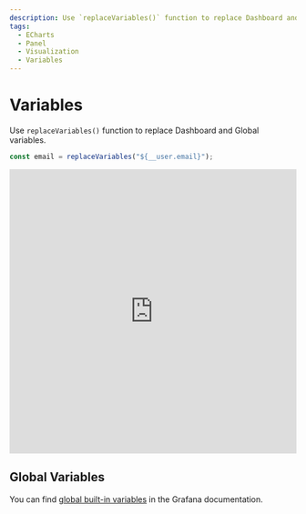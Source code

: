 ```yaml
---
description: Use `replaceVariables()` function to replace Dashboard and Global variables.
tags:
  - ECharts
  - Panel
  - Visualization
  - Variables
---
```


# Variables

Use `replaceVariables()` function to replace Dashboard and Global variables.

```javascript
const email = replaceVariables("${__user.email}");
```

<iframe width="100%" height="500" src="https://www.youtube.com/embed/sczRq2lI3e4" title="Grafana variables | Dashboard, Global and Environment variables | Environment Data Source" frameborder="0" allow="accelerometer; autoplay; clipboard-write; encrypted-media; gyroscope; picture-in-picture" allowfullscreen></iframe>

## Global Variables

You can find [global built-in variables](https://grafana.com/docs/grafana/latest/variables/variable-types/global-variables/) in the Grafana documentation.
